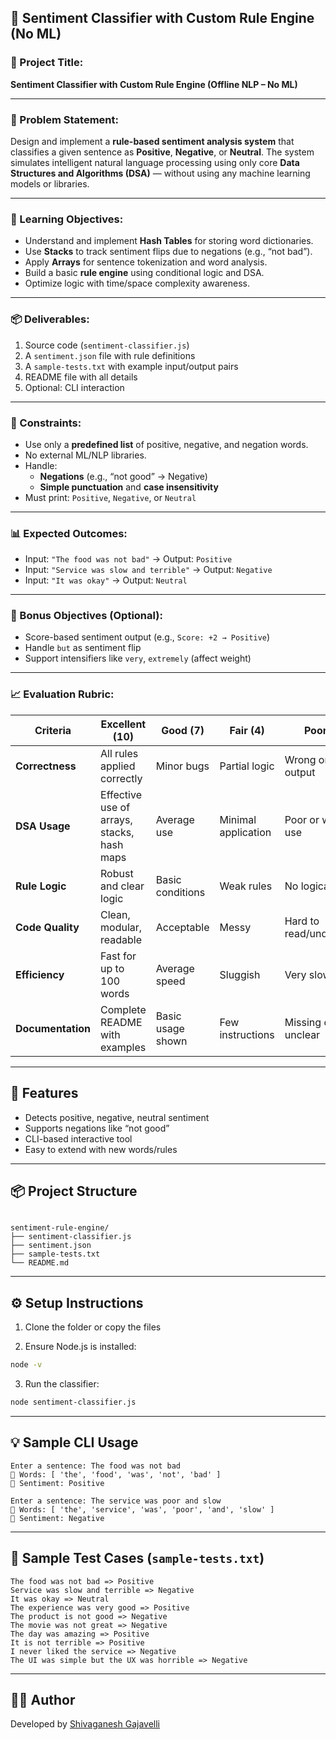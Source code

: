 ## 📘 Sentiment Classifier with Custom Rule Engine (No ML)   

### 📌 Project Title:

**Sentiment Classifier with Custom Rule Engine (Offline NLP – No ML)**

---

### 📝 Problem Statement:

Design and implement a **rule-based sentiment analysis system** that classifies a given sentence as **Positive**, **Negative**, or **Neutral**. The system simulates intelligent natural language processing using only core **Data Structures and Algorithms (DSA)** — without using any machine learning models or libraries.

---

### 🎯 Learning Objectives:

- Understand and implement **Hash Tables** for storing word dictionaries.
- Use **Stacks** to track sentiment flips due to negations (e.g., “not bad”).
- Apply **Arrays** for sentence tokenization and word analysis.
- Build a basic **rule engine** using conditional logic and DSA.
- Optimize logic with time/space complexity awareness.

---

### 📦 Deliverables:

1. Source code (`sentiment-classifier.js`)
2. A `sentiment.json` file with rule definitions
3. A `sample-tests.txt` with example input/output pairs
4. README file with all details
5. Optional: CLI interaction

---

### 📐 Constraints:

- Use only a **predefined list** of positive, negative, and negation words.
- No external ML/NLP libraries.
- Handle:
  - **Negations** (e.g., “not good” → Negative)
  - **Simple punctuation** and **case insensitivity**
- Must print: `Positive`, `Negative`, or `Neutral`

---

### 📊 Expected Outcomes:

- Input: `"The food was not bad"` → Output: `Positive`
- Input: `"Service was slow and terrible"` → Output: `Negative`
- Input: `"It was okay"` → Output: `Neutral`

---

### 🚀 Bonus Objectives (Optional):

- Score-based sentiment output (e.g., `Score: +2 → Positive`)
- Handle `but` as sentiment flip
- Support intensifiers like `very`, `extremely` (affect weight)

---

### 📈 Evaluation Rubric:

| Criteria                        | Excellent (10)                                 | Good (7)                 | Fair (4)                   | Poor (1)                   |
| ------------------------------- | ---------------------------------------------- | ------------------------ | -------------------------- | -------------------------- |
| **Correctness**                 | All rules applied correctly                    | Minor bugs               | Partial logic              | Wrong or no output         |
| **DSA Usage**                   | Effective use of arrays, stacks, hash maps     | Average use              | Minimal application        | Poor or wrong use          |
| **Rule Logic**                  | Robust and clear logic                         | Basic conditions         | Weak rules                 | No logical rules           |
| **Code Quality**                | Clean, modular, readable                       | Acceptable               | Messy                      | Hard to read/understand    |
| **Efficiency**                  | Fast for up to 100 words                       | Average speed            | Sluggish                   | Very slow                  |
| **Documentation**              | Complete README with examples                  | Basic usage shown        | Few instructions           | Missing or unclear         |

---

## 🚀 Features

- Detects positive, negative, neutral sentiment
- Supports negations like “not good”
- CLI-based interactive tool
- Easy to extend with new words/rules

---

## 📦 Project Structure

```

sentiment-rule-engine/
├── sentiment-classifier.js
├── sentiment.json
├── sample-tests.txt
└── README.md

````

---

## ⚙️ Setup Instructions

1. Clone the folder or copy the files

2. Ensure Node.js is installed:

```bash
node -v
````

3. Run the classifier:

```bash
node sentiment-classifier.js
```

---

## 💡 Sample CLI Usage

```
Enter a sentence: The food was not bad
🧾 Words: [ 'the', 'food', 'was', 'not', 'bad' ]
📣 Sentiment: Positive
```

```
Enter a sentence: The service was poor and slow
🧾 Words: [ 'the', 'service', 'was', 'poor', 'and', 'slow' ]
📣 Sentiment: Negative
```

---

## 🧪 Sample Test Cases (`sample-tests.txt`)

```
The food was not bad => Positive
Service was slow and terrible => Negative
It was okay => Neutral
The experience was very good => Positive
The product is not good => Negative
The movie was not great => Negative
The day was amazing => Positive
It is not terrible => Positive
I never liked the service => Negative
The UI was simple but the UX was horrible => Negative
```

---

## 👨‍💻 Author

Developed by [Shivaganesh Gajavelli](https://github.com/shivaganesh9515)

